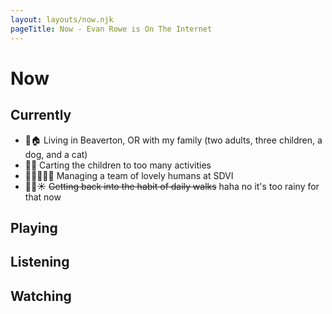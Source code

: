 ```yaml
---
layout: layouts/now.njk
pageTitle: Now - Evan Rowe is On The Internet
---
```

# Now

## Currently

- 🌲🏠 Living in Beaverton, OR with my family (two adults, three children, a dog, and a cat)
- 🚙💨 Carting the children to too many activities
- 👨🏻‍💻👯‍♀️ Managing a team of lovely humans at SDVI
- 🚶🏻☀️ ~~Getting back into the habit of daily walks~~ haha no it's too rainy for that now

## Playing

<ul class="now-grid playing poster">
<!--   <li class="grid-item">
    <a class="item-link" href="" title="CYBERPUNK 2077: Phantom Liberty">
      <img src="https://cdn.glitch.global/bb2a64aa-d596-4b0f-839a-41f66ba7056e/mDW7h2zB.jpg?v=1696357714699" class="item-image" alt="Cyberpunk 2077 cover image"/>
      <div class="item-meta">
        <span class="item-title">CYBERPUNK 2077: Phantom Liberty</span>
        <span class="item-author">CD Projekt Red</span>
      </div>
    </a>
  </li>
  <li class="grid-item">
    <a class="item-link" href="" title="CYBERPUNK 2077: Phantom Liberty">
      <img src="https://cdn.glitch.global/bb2a64aa-d596-4b0f-839a-41f66ba7056e/mDW7h2zB.jpg?v=1696357714699" class="item-image" alt="Cyberpunk 2077 cover image"/>
      <div class="item-meta">
        <span class="item-title">CYBERPUNK 2077: Phantom Liberty</span>
        <span class="item-author">CD Projekt Red</span>
      </div>
    </a>
  </li>
  <li class="grid-item">
    <a class="item-link" href="" title="CYBERPUNK 2077: Phantom Liberty">
      <img src="https://cdn.glitch.global/bb2a64aa-d596-4b0f-839a-41f66ba7056e/mDW7h2zB.jpg?v=1696357714699" class="item-image" alt="Cyberpunk 2077 cover image"/>
      <div class="item-meta">
        <span class="item-title">CYBERPUNK 2077: Phantom Liberty</span>
        <span class="item-author">CD Projekt Red</span>
      </div>
    </a>
  </li>
  <li class="grid-item">
    <a class="item-link" href="" title="CYBERPUNK 2077: Phantom Liberty">
      <img src="https://cdn.glitch.global/bb2a64aa-d596-4b0f-839a-41f66ba7056e/mDW7h2zB.jpg?v=1696357714699" class="item-image" alt="Cyberpunk 2077 cover image"/>
      <div class="item-meta">
        <span class="item-title">CYBERPUNK 2077: Phantom Liberty</span>
        <span class="item-author">CD Projekt Red</span>
      </div>
    </a>
  </li>
  <li class="grid-item">
    <a class="item-link" href="" title="CYBERPUNK 2077: Phantom Liberty">
      <img src="https://cdn.glitch.global/bb2a64aa-d596-4b0f-839a-41f66ba7056e/mDW7h2zB.jpg?v=1696357714699" class="item-image" alt="Cyberpunk 2077 cover image"/>
      <div class="item-meta">
        <span class="item-title">CYBERPUNK 2077: Phantom Liberty</span>
        <span class="item-author">CD Projekt Red</span>
      </div>
    </a>
  </li> -->
<!--   <li class="grid-item">Cocoon</li>
  <li class="grid-item">Sea of Stars</li>
  <li class="grid-item">Starfield</li>
  <li class="grid-item">Metal Gear Solid V: The Phantom Pain</li>
  <li class="grid-item">Cyberpunk 2077</li>
  <li class="grid-item">Dave the Diver</li>
  <li class="grid-item">Armored Core VI</li> -->
</ul>

## Listening

<ul class="now-grid listening square">
<!--   <li class="grid-item">Tycho: Dive</li>
  <li class="grid-item">Tycho: Awake</li>
  <li class="grid-item">Tycho: Epoch</li>
  <li class="grid-item">Talking Heads: Stop Making Sense</li> -->
</ul>

## Watching

<ul class="now-grid watching poster">
<!--   <li class="grid-item">Only Murders in the Building</li>
  <li class="grid-item">Schitt's Creek</li>
  <li class="grid-item">Sex Education</li>
  <li class="grid-item">Steins;Gate</li> -->
</ul>

<script type="text/javascript" src="/public/now-data.js"></script>
<!-- <script type="text/javascript">
  (async function() {
    await insertGamesHTML()
  })()
</script> -->
